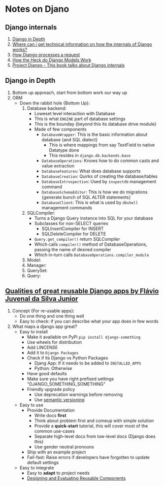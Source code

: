 # Notes on Djano

## Django internals

1. [Django in Depth](https://www.youtube.com/watch?v=tkwZ1jG3XgA)
1. [Where can i get technical information on how the internals of Django works?](https://stackoverflow.com/questions/1286176/where-can-i-get-technical-information-on-how-the-internals-of-django-works)
1. [How Django processes a request](http://www.b-list.org/weblog/2006/jun/13/how-django-processes-request/)
1. [How the Heck do Django Models Work](http://lazypython.blogspot.in/2008/11/how-heck-do-django-models-work.html)
1. [Project Django - This book talks about Django internals](http://www.apress.com/us/book/9781430258094)

## Django in Depth

1. Bottom up approach, start from bottom work our way up
1. ORM
    - Down the rabbit hole {Bottom Up}:
        1. Database backend:
            - Loweset level interaction with Database
            - This is what `ENGINE` part of database settings
            - This is the bounday {beyond this its database drive module}
            - Made of few components
                - `DatabaseWrapper`: This is the basic information about database {and SQL dialect}
                    - This is where mappings from say TextField to native Datatype done
                    - This resides in `django.db.backends.base`
                - `DatabaseOperations`: Knows how to do common casts and value extraction
                - `DatabaseFeatures`: What does database supports
                - `DatabaseCreation`: Quirks of creating the database/tables
                - `DatabaseIntrospection`: Used by `inspectdb` management command
                - `DatabaseSchemaEditor`: This is how we do migrations {generate bunch of SQL ALTER statements}
                - `DatabaseClient`: This is what is used by `dbshell` management commands
        1. SQLCompiler: 
            - Turns a Django Query instance into SQL for your database
            - Subclasses for non-SELECT queries
                - SQLInsertCompiler for INSERT
                - SQLDeleteCompiler for DELETE
            - `Query.get_compiler()` return SQLCompiler
            - Which calls `compiler()` method of DatabaseOperations, passing the name of desired compiler
            - Which in-turn calls `DatabaseOperations.compiler_module`
        1. Model: 
        1. Manager:
        1. QuerySet:
        1. Query:


## [Qualities of great reusable Django apps by Flávio Juvenal da Silva Junior](https://www.youtube.com/watch?v=AMg4Iind90Q)

1. Concept {For re-usable apps}:
    - Do one thing and one thing well
    - Easy to check: if you can describe what your app does in few words
1. What maps a django app great?
    - Easy to install
        - Make it available on PyPi `pip install django-something`
        - Use wheels for distribution
        - Add LINCENSE
        - Add it to `Django Packages`
        - Check if its Django vs Python Packages
            - Djang App: If it needs to be added to `INSTALLED_APPS`
            - Python: Otherwise
        - Have good defaults
        - Make sure you have right prefixed settings "DJANGO_SOMETHING_SOMETHING"
        - Friendly upgrade policy
            - Use deprecation warnings before removing
            - Use [semantic versioning](http://semver.org/)
    - Easy to use
        - Provide Documentation
            - Write docs **first** 
            - Think about problem first and comeup with simple solution
            - Provide a **quick-start** tutorial, this will cover most of the common use-cases
            - Separate high-level docs from low-level docs {Django does this}
            - Use gender neutral pronouns
        - Ship with an example project
        - Fail-fast: Raise errors if developers have forgotten to update default settings
    - Easy to integrate
        - Easy to **adapt** to project needs
        - [Designing and Evaluating Reusable Components](https://mollyrocket.com/casey/stream_0028.html)